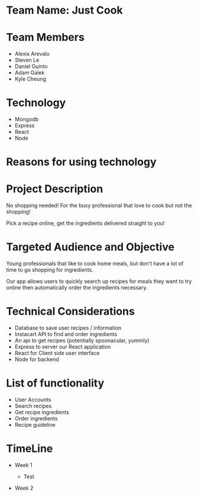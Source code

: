 # Team Name: Just Cook

# Team Members

* Alexis Arevalo
* Steven Le
* Daniel Guinto
* Adam Galek
* Kyle Cheung

# Technology

* Mongodb
* Express
* React
* Node

# Reasons for using technology



# Project Description

No shopping needed! For the busy professional that love to cook but not the shopping!

Pick a recipe online, get the ingredients delivered straight to you!

# Targeted Audience and Objective

Young professionals that like to cook home meals, but don't have a lot of time to go shopping for ingredients.

Our app allows users to quickly search up recipes for meals they want to try online then automatically order the ingredients necessary.

# Technical Considerations

* Database to save user recipes / information
* Instacart API to find and order ingredients
* An api to get recipes (potentially spoonacular, yummly)
* Express to server our React application
* React for Client side user interface
* Node for backend


# List of functionality

* User Accounts
* Search recipes 
* Get recipe ingredients
* Order ingredients
* Recipe guideline

# TimeLine

* Week 1
   * Test
    
* Week 2

